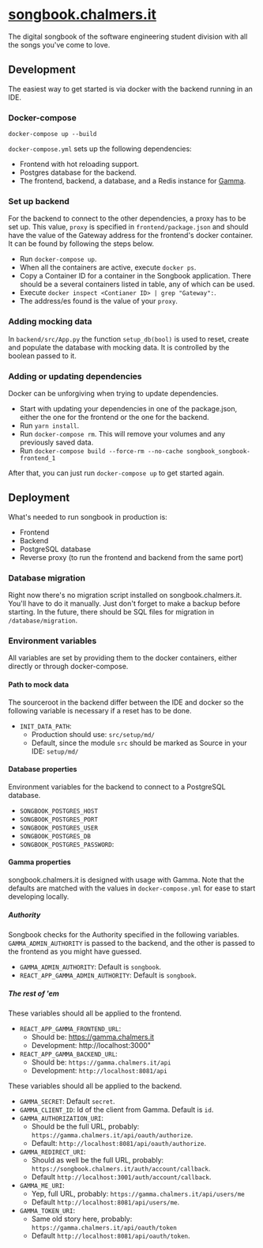 # [songbook.chalmers.it](https://songbook.chalmers.it)

The digital songbook of the software engineering student division with all the songs you've come to love.

## Development

The easiest way to get started is via docker with the backend running in an IDE.

### Docker-compose
`docker-compose up --build`

`docker-compose.yml` sets up the following dependencies:

* Frontend with hot reloading support.
* Postgres database for the backend.
* The frontend, backend, a database, and a Redis instance for [Gamma](https://github.com/cthit/gamma).

### Set up backend
For the backend to connect to the other dependencies, a proxy has to be set up. 
This value, `proxy` is specified in `frontend/package.json` and should have the value of the Gateway address for the frontend's docker container.
It can be found by following the steps below.

* Run `docker-compose up`.
* When all the containers are active, execute `docker ps`.
* Copy a Container ID for a container in the Songbook application. 
  There should be a several containers listed in table, any of which can be used. 
* Execute `docker inspect <Contianer ID> | grep "Gateway":`.
* The address/es found is the value of your `proxy`.

### Adding mocking data

In `backend/src/App.py` the function `setup_db(bool)` is used to reset, create and populate the database with mocking data.
It is controlled by the boolean passed to it.

### Adding or updating dependencies

Docker can be unforgiving when trying to update dependencies.

* Start with updating your dependencies in one of the package.json, either the one for the frontend or the one for the backend.
* Run `yarn install`.
* Run `docker-compose rm`. This will remove your volumes and any previously saved data.
* Run `docker-compose build --force-rm --no-cache songbook_songbook-frontend_1`

After that, you can just run `docker-compose up` to get started again.

## Deployment
What's needed to run songbook in production is:

- Frontend
- Backend
- PostgreSQL database
- Reverse proxy (to run the frontend and backend from the same port)

### **Database migration**
Right now there's no migration script installed on songbook.chalmers.it.
You'll have to do it manually. Just don't forget to make a backup before starting.
In the future, there should be SQL files for migration in `/database/migration`.

### **Environment variables**

All variables are set by providing them to the docker containers, either directly or through docker-compose. 

#### **Path to mock data**
The sourceroot in the backend differ between the IDE and docker so the following variable is necessary if a reset has to be done.  
- `INIT_DATA_PATH`:
  - Production should use: `src/setup/md/`
  - Default, since the module `src` should be marked as Source in your IDE: `setup/md/`

#### **Database properties**
Environment variables for the backend to connect to a PostgreSQL database.
- `SONGBOOK_POSTGRES_HOST`
- `SONGBOOK_POSTGRES_PORT`
- `SONGBOOK_POSTGRES_USER`
- `SONGBOOK_POSTGRES_DB`
- `SONGBOOK_POSTGRES_PASSWORD`: 

#### **Gamma properties**
songbook.chalmers.it is designed with usage with Gamma.
Note that the defaults are matched with the values in `docker-compose.yml` for ease to start developing locally.

##### ***Authority***
Songbook checks for the Authority specified in the following variables.
`GAMMA_ADMIN_AUTHORITY` is passed to the backend, and the other is passed to the frontend as you might have guessed.
- `GAMMA_ADMIN_AUTHORITY`: Default is `songbook`.
- `REACT_APP_GAMMA_ADMIN_AUTHORITY`: Default is `songbook`.

##### ***The rest of 'em***
These variables should all be applied to the frontend.
- `REACT_APP_GAMMA_FRONTEND_URL`:
  - Should be: https://gamma.chalmers.it
  - Development: http://localhost:3000"
- `REACT_APP_GAMMA_BACKEND_URL`:
  - Should be: `https://gamma.chalmers.it/api`
  - Development: `http://localhost:8081/api`


These variables should all be applied to the backend.
- `GAMMA_SECRET`: Default `secret`.
- `GAMMA_CLIENT_ID`: Id of the client from Gamma. Default is `id`.
- `GAMMA_AUTHORIZATION_URI`:
  - Should be the full URL, probably: `https://gamma.chalmers.it/api/oauth/authorize`.
  - Default: `http://localhost:8081/api/oauth/authorize`.
- `GAMMA_REDIRECT_URI`:
  - Should as well be the full URL, probably: `https://songbook.chalmers.it/auth/account/callback`.
  - Default `http://localhost:3001/auth/account/callback`.
- `GAMMA_ME_URI`: 
  - Yep, full URL, probably: `https://gamma.chalmers.it/api/users/me`
  - Default `http://localhost:8081/api/users/me`.
- `GAMMA_TOKEN_URI`:
  - Same old story here, probably: `https://gamma.chalmers.it/api/oauth/token`
  - Default `http://localhost:8081/api/oauth/token`.

